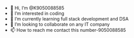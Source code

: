 - 👋 Hi, I’m @K9050088585
- 👀 I’m interested in coding
- 🌱 I’m currently learning full stack development and DSA
- 💞️ I’m looking to collaborate on any IT company
- 📫 How to reach me contact this number-9050088585

<!---
K9050088585/K9050088585 is a ✨ special ✨ repository because its `README.md` (this file) appears on your GitHub profile.
You can click the Preview link to take a look at your changes.
--->
